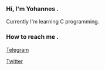 ### Hi, I'm Yohannes .

Currently I'm learning C programming.

### How to reach me .

[Telegram](https://t.me/johannesmolla)

[Twitter](https://twitter.com/yohannes__molla)
